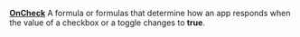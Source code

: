[**OnCheck**](properties-actions.md) A formula or formulas that determine how an app responds when the value of a checkbox or a toggle changes to **true**.
